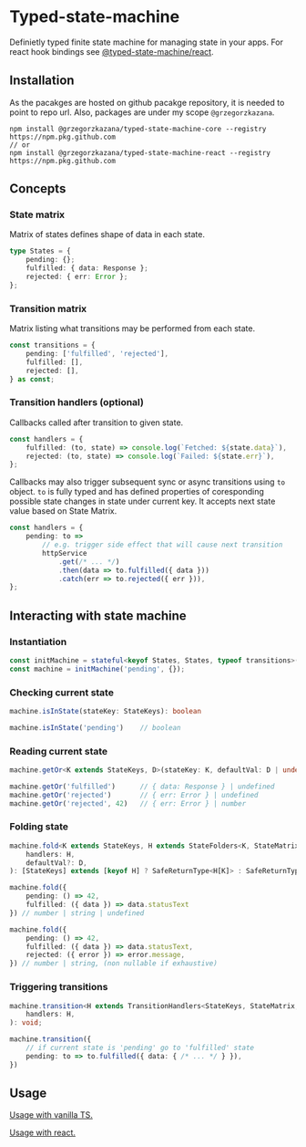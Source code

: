 # Typed-state-machine

Definietly typed finite state machine for managing state in your apps.
For react hook bindings see [@typed-state-machine/react](https://github.com/GrzegorzKazana/typed-state-machine/tree/master/packages/react).

## Installation

As the pacakges are hosted on github pacakge repository, it is needed to point to repo url. Also, packages are under my scope `@grzegorzkazana`.

```
npm install @grzegorzkazana/typed-state-machine-core --registry https://npm.pkg.github.com
// or
npm install @grzegorzkazana/typed-state-machine-react --registry https://npm.pkg.github.com
```

## Concepts

### State matrix

Matrix of states defines shape of data in each state.

```typescript
type States = {
    pending: {};
    fulfilled: { data: Response };
    rejected: { err: Error };
};
```

### Transition matrix

Matrix listing what transitions may be performed from each state.

```typescript
const transitions = {
    pending: ['fulfilled', 'rejected'],
    fulfilled: [],
    rejected: [],
} as const;
```

### Transition handlers (optional)

Callbacks called after transition to given state.

```typescript
const handlers = {
    fulfilled: (to, state) => console.log(`Fetched: ${state.data}`),
    rejected: (to, state) => console.log(`Failed: ${state.err}`),
};
```

Callbacks may also trigger subsequent sync or async transitions using `to` object. `to` is fully typed and has defined properties of coresponding possible state changes in state under current key. It accepts next state value based on State Matrix.

```typescript
const handlers = {
    pending: to =>
        // e.g. trigger side effect that will cause next transition
        httpService
            .get(/* ... */)
            .then(data => to.fulfilled({ data }))
            .catch(err => to.rejected({ err })),
};
```

## Interacting with state machine

### Instantiation

```typescript
const initMachine = stateful<keyof States, States, typeof transitions>(transitions, handlers);
const machine = initMachine('pending', {});
```

### Checking current state

```typescript
machine.isInState(stateKey: StateKeys): boolean

machine.isInState('pending')    // boolean
```

### Reading current state

```typescript
machine.getOr<K extends StateKeys, D>(stateKey: K, defaultVal: D | undefined = undefined)

machine.getOr('fulfilled')      // { data: Response } | undefined
machine.getOr('rejected')       // { err: Error } | undefined
machine.getOr('rejected', 42)   // { err: Error } | number
```

### Folding state

```typescript
machine.fold<K extends StateKeys, H extends StateFolders<K, StateMatrix, TransitionMatrix>, D = null>(
    handlers: H,
    defaultVal?: D,
): [StateKeys] extends [keyof H] ? SafeReturnType<H[K]> : SafeReturnType<H[keyof H]> | D

machine.fold({
    pending: () => 42,
    fulfilled: ({ data }) => data.statusText
}) // number | string | undefined

machine.fold({
    pending: () => 42,
    fulfilled: ({ data }) => data.statusText,
    rejected: ({ error }) => error.message,
}) // number | string, (non nullable if exhaustive)
```

### Triggering transitions

```typescript
machine.transition<H extends TransitionHandlers<StateKeys, StateMatrix, TransitionMatrix>>(
    handlers: H,
): void;

machine.transition({
    // if current state is 'pending' go to 'fulfilled' state
    pending: to => to.fulfilled({ data: { /* ... */ } }),
})
```

## Usage

[Usage with vanilla TS.](https://github.com/GrzegorzKazana/typed-state-machine/tree/master/packages/core/examples)

[Usage with react.](https://github.com/GrzegorzKazana/typed-state-machine/tree/master/packages/react/examples)
